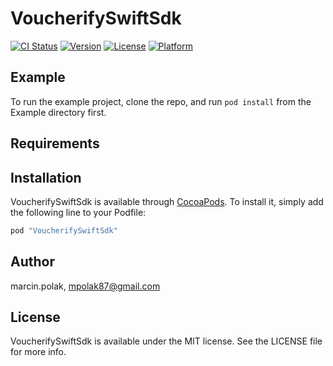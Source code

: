 # VoucherifySwiftSdk

[![CI Status](http://img.shields.io/travis/marcin.polak/VoucherifySwiftSdk.svg?style=flat)](https://travis-ci.org/marcin.polak/VoucherifySwiftSdk)
[![Version](https://img.shields.io/cocoapods/v/VoucherifySwiftSdk.svg?style=flat)](http://cocoapods.org/pods/VoucherifySwiftSdk)
[![License](https://img.shields.io/cocoapods/l/VoucherifySwiftSdk.svg?style=flat)](http://cocoapods.org/pods/VoucherifySwiftSdk)
[![Platform](https://img.shields.io/cocoapods/p/VoucherifySwiftSdk.svg?style=flat)](http://cocoapods.org/pods/VoucherifySwiftSdk)

## Example

To run the example project, clone the repo, and run `pod install` from the Example directory first.

## Requirements

## Installation

VoucherifySwiftSdk is available through [CocoaPods](http://cocoapods.org). To install
it, simply add the following line to your Podfile:

```ruby
pod "VoucherifySwiftSdk"
```

## Author

marcin.polak, mpolak87@gmail.com

## License

VoucherifySwiftSdk is available under the MIT license. See the LICENSE file for more info.
